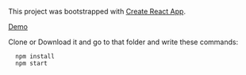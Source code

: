 This project was bootstrapped with [Create React App](https://github.com/facebook/create-react-app).

[Demo](https://appthreed.surge.sh)
 
Clone or Download it and go to that folder and write these commands:
 
      npm install
      npm start
